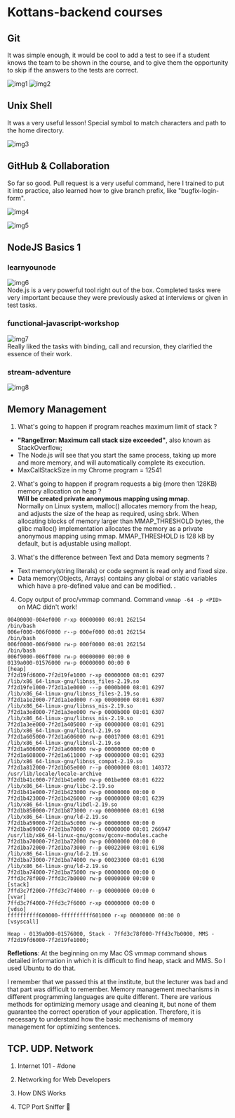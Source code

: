 # Kottans-backend courses

## Git
It was simple enough, it would be cool to add a test to see if a student knows the team to be shown in the course, and to give them the opportunity to skip if the answers to the tests are correct.

![img1](https://github.com/Synkevych/kottans-backend/blob/master/task_git/img1.png)
![img2](https://github.com/Synkevych/kottans-backend/blob/master/task_git/img4.png)

## Unix Shell
It was a very useful lesson! Special symbol to match characters and path to the home directory.

![img3](https://github.com/Synkevych/kottans-backend/blob/master/task_unix_shell/img_linux_1.png)

## GitHub & Collaboration
So far so good. Pull request is a very useful command, here I trained to put it into practice, also learned how to give branch prefix, like "bugfix-login-form". 

![img4](https://github.com/Synkevych/kottans-backend/blob/master/task_git-collaboration/img_git_collaboration_1.png)

![img5](https://github.com/Synkevych/kottans-backend/blob/master/task_git-collaboration/img_git_collaboration_2.png)  

## NodeJS Basics 1
### learnyounode
![img6](https://github.com/Synkevych/kottans-backend/blob/master/node_basic_1/learnyounode/node_basic_1.png)   
Node.js is a very powerful tool right out of the box.
Completed tasks were very important because they were previously asked at interviews or given in test tasks.

### functional-javascript-workshop
![img7](https://github.com/Synkevych/kottans-backend/blob/master/node_basic_1/functional-javascript-workshop/fjw-img.png)   
Really liked the tasks with binding, call and recursion, they clarified the essence of their work.   

### stream-adventure
![img8](https://github.com/Synkevych/kottans-backend/blob/master/node_basic_1/stream-adventure/st-img.png)

## Memory Management
1. What's going to happen if program reaches maximum limit of stack ? 
- **"RangeError: Maximum call stack size exceeded"**, also known as StackOverflow;
- The Node.js will see that you start the same process, taking up more and more memory, and will automatically complete its execution.
- MaxCallStackSize in my Chrome program = 12541

2. What's going to happen if program requests a big (more then 128KB) memory allocation on heap ?   
**Will be created private anonymous mapping using mmap**.   
Normally on Linux system, malloc() allocates memory from the heap, and adjusts the size of the heap as required, using sbrk. When allocating blocks of memory larger than MMAP_THRESHOLD bytes, the glibc malloc() implementation allocates the memory as a private anonymous mapping using mmap. MMAP_THRESHOLD is 128 kB by default, but is adjustable using mallopt.

3. What's the difference between Text and Data memory segments ?
- Text memory(string literals) or code segment is read only and fixed size.
- Data memory(Objects, Arrays) contains any global or static variables which have a pre-defined value and can be modified. .

4. Copy output of proc/vmmap command. 
Command ```vmmap -64 -p <PID>``` on MAC didn't work!
```
00400000-004ef000 r-xp 00000000 08:01 262154                             /bin/bash
006ef000-006f0000 r--p 000ef000 08:01 262154                             /bin/bash
006f0000-006f9000 rw-p 000f0000 08:01 262154                             /bin/bash
006f9000-006ff000 rw-p 00000000 00:00 0 
0139a000-01576000 rw-p 00000000 00:00 0                                  [heap]
7f2d19fd6000-7f2d19fe1000 r-xp 00000000 08:01 6297                       /lib/x86_64-linux-gnu/libnss_files-2.19.so
7f2d19fe1000-7f2d1a1e0000 ---p 0000b000 08:01 6297                       /lib/x86_64-linux-gnu/libnss_files-2.19.so
7f2d1a1e2000-7f2d1a1ed000 r-xp 00000000 08:01 6307                       /lib/x86_64-linux-gnu/libnss_nis-2.19.so
7f2d1a3ed000-7f2d1a3ee000 rw-p 0000b000 08:01 6307                       /lib/x86_64-linux-gnu/libnss_nis-2.19.so
7f2d1a3ee000-7f2d1a405000 r-xp 00000000 08:01 6291                       /lib/x86_64-linux-gnu/libnsl-2.19.so
7f2d1a605000-7f2d1a606000 rw-p 00017000 08:01 6291                       /lib/x86_64-linux-gnu/libnsl-2.19.so
7f2d1a606000-7f2d1a608000 rw-p 00000000 00:00 0 
7f2d1a608000-7f2d1a611000 r-xp 00000000 08:01 6293                       /lib/x86_64-linux-gnu/libnss_compat-2.19.so
7f2d1a812000-7f2d1b05e000 r--p 00000000 08:01 140372                     /usr/lib/locale/locale-archive
7f2d1b41c000-7f2d1b41e000 rw-p 001be000 08:01 6222                       /lib/x86_64-linux-gnu/libc-2.19.so
7f2d1b41e000-7f2d1b423000 rw-p 00000000 00:00 0 
7f2d1b423000-7f2d1b426000 r-xp 00000000 08:01 6239                       /lib/x86_64-linux-gnu/libdl-2.19.so
7f2d1b850000-7f2d1b873000 r-xp 00000000 08:01 6198                       /lib/x86_64-linux-gnu/ld-2.19.so
7f2d1ba59000-7f2d1ba5c000 rw-p 00000000 00:00 0 
7f2d1ba69000-7f2d1ba70000 r--s 00000000 08:01 266947                     /usr/lib/x86_64-linux-gnu/gconv/gconv-modules.cache
7f2d1ba70000-7f2d1ba72000 rw-p 00000000 00:00 0 
7f2d1ba72000-7f2d1ba73000 r--p 00022000 08:01 6198                       /lib/x86_64-linux-gnu/ld-2.19.so
7f2d1ba73000-7f2d1ba74000 rw-p 00023000 08:01 6198                       /lib/x86_64-linux-gnu/ld-2.19.so
7f2d1ba74000-7f2d1ba75000 rw-p 00000000 00:00 0 
7ffd3c78f000-7ffd3c7b0000 rw-p 00000000 00:00 0                          [stack]
7ffd3c7f2000-7ffd3c7f4000 r--p 00000000 00:00 0                          [vvar]
7ffd3c7f4000-7ffd3c7f6000 r-xp 00000000 00:00 0                          [vdso]
ffffffffff600000-ffffffffff601000 r-xp 00000000 00:00 0                  [vsyscall]     
```
```
Heap - 0139a000-01576000, Stack - 7ffd3c78f000-7ffd3c7b0000, MMS - 7f2d19fd6000-7f2d19fe1000;
```
**Refletions**: 
At the beginning on my Mac OS vmmap command shows detailed information in which it is difficult to find heap, stack and MMS. So I used Ubuntu to do that.


I remember that we passed this at the institute, but the lecturer was bad and that part was difficult to remember.
Memory management mechanisms in different programming languages are quite different. There are various methods for optimizing memory usage and cleaning it, but none of them guarantee the correct operation of your application. Therefore, it is necessary to understand how the basic mechanisms of memory management for optimizing sentences.

## TCP. UDP. Network

1. Internet 101 - #done

2. Networking for Web Developers

3. How DNS Works

4. TCP Port Sniffer 👃


